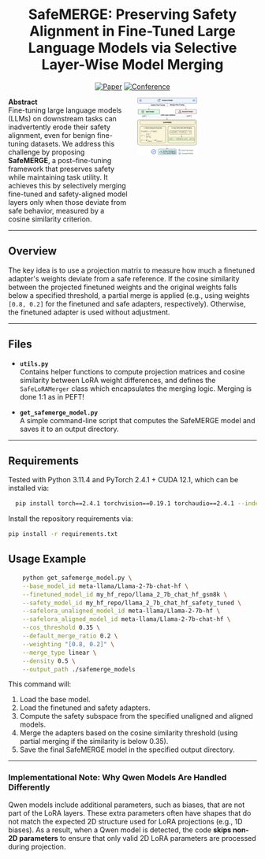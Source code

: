 <div align="center">

# SafeMERGE: Preserving Safety Alignment in Fine-Tuned Large Language Models via Selective Layer-Wise Model Merging

[![Paper](http://img.shields.io/badge/paper-arxiv.1001.2234-B31B1B.svg)](https://www.nature.com/articles/nature14539)
[![Conference](http://img.shields.io/badge/AnyConference-year-4b44ce.svg)](https://papers.nips.cc/paper/2020)

</div>

<!-- <table>
  <tr>
    <td style="vertical-align: top;">
      <strong>Abstract</strong><br>
      Fine-tuning large language models (LLMs) on downstream tasks can inadvertently erode their safety alignment, even for benign fine-tuning datasets. We address this challenge by proposing <strong>SafeMERGE</strong>, a post–fine-tuning framework that preserves safety while maintaining task utility. It achieves this by selectively merging fine-tuned and safety-aligned model layers only when those deviate from safe behavior, measured by a cosine similarity criterion.  
    </td>
    <td style="vertical-align: top;">
      <img src="safeMERGE.png" alt="SafeMERGE" style="max-width: 100%;">
    </td>
  </tr>
</table> -->

<div style="display: flex; align-items: flex-start;">
  <div style="flex: 1; margin-right: 20px;">
    <p style="margin: 0;"><strong>Abstract</strong></p>
    <p style="margin: 0;">Fine-tuning large language models (LLMs) on downstream tasks can inadvertently erode their safety alignment, even for benign fine-tuning datasets. We address this challenge by proposing <strong>SafeMERGE</strong>, a post–fine-tuning framework that preserves safety while maintaining task utility. It achieves this by selectively merging fine-tuned and safety-aligned model layers only when those deviate from safe behavior, measured by a cosine similarity criterion.</p>
  </div>
  <div style="flex: 1;">
    <img src="safeMERGE.png" alt="SafeMERGE" style="max-width: 50%;">
  </div>
</div>


---

## Overview
The key idea is to use a projection matrix to measure how much a finetuned adapter's weights deviate from a safe reference. If the cosine similarity between the projected finetuned weights and the original weights falls below a specified threshold, a partial merge is applied (e.g., using weights `[0.8, 0.2]` for the finetuned and safe adapters, respectively). Otherwise, the finetuned adapter is used without adjustment.

---

## Files
- **`utils.py`**  
  Contains helper functions to compute projection matrices and cosine similarity between LoRA weight differences, and defines the `SafeLoRAMerger` class which encapsulates the merging logic. Merging is done 1:1 as in PEFT! 

- **`get_safemerge_model.py`**  
  A simple command-line script that computes the SafeMERGE model and saves it to an output directory.

---

## Requirements

Tested with Python 3.11.4 and PyTorch 2.4.1 + CUDA 12.1, which can be installed via:
```bash
  pip install torch==2.4.1 torchvision==0.19.1 torchaudio==2.4.1 --index-url https://download.pytorch.org/whl/cu121
```

Install the repository requirements via:
```bash
pip install -r requirements.txt
```

## Usage Example

```bash
    python get_safemerge_model.py \
    --base_model_id meta-llama/Llama-2-7b-chat-hf \
    --finetuned_model_id my_hf_repo/llama_2_7b_chat_hf_gsm8k \
    --safety_model_id my_hf_repo/llama_2_7b_chat_hf_safety_tuned \
    --safelora_unaligned_model_id meta-llama/Llama-2-7b-hf \
    --safelora_aligned_model_id meta-llama/Llama-2-7b-chat-hf \
    --cos_threshold 0.35 \
    --default_merge_ratio 0.2 \
    --weighting "[0.8, 0.2]" \
    --merge_type linear \
    --density 0.5 \
    --output_path ./safemerge_models
```

This command will:
1. Load the base model.
2. Load the finetuned and safety adapters. 
3. Compute the safety subspace from the specified unaligned and aligned models.
4. Merge the adapters based on the cosine similarity threshold (using partial merging if the similarity is below 0.35).
5. Save the final SafeMERGE model in the specified output directory.

---

### Implementational Note: Why Qwen Models Are Handled Differently
Qwen models include additional parameters, such as biases, that are not part of the LoRA layers. These extra parameters often have shapes that do not match the expected 2D structure used for LoRA projections (e.g., 1D biases). As a result, when a Qwen model is detected, the code **skips non-2D parameters** to ensure that only valid 2D LoRA parameters are processed during projection.
